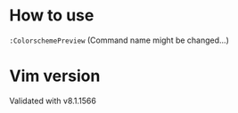 # How to use
`:ColorschemePreview`
(Command name might be changed...)

# Vim version
Validated with v8.1.1566
